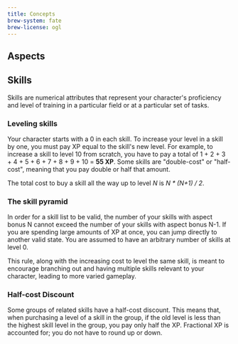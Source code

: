 ```yaml
---
title: Concepts
brew-system: fate
brew-license: ogl
---
```


## Aspects



## Skills

Skills are numerical attributes that represent your character's
proficiency and level of training in a particular field or at a
particular set of tasks.

### Leveling skills

Your character starts with a 0 in each skill. To increase your level in a
skill by one, you must pay XP equal to the skill's new level. For example,
to increase a skill to level 10 from scratch, you have to pay a total of
1 + 2 + 3 + 4 + 5 + 6 + 7 + 8 + 9 + 10 = **55 XP**. Some skills are "double-cost"
or "half-cost", meaning that you pay double or half that amount.

The total cost to buy a skill all the way up to level *N* is *N \* (N+1) / 2*.

### The skill pyramid

In order for a skill list to be valid, the number of your skills with aspect bonus N cannot
exceed the number of your skills with aspect bonus N-1. If you are spending large amounts
of XP at once, you can jump directly to another valid state. You are assumed to have
an arbitrary number of skills at level 0.

This rule, along with the increasing cost to level the same skill, is meant to encourage
branching out and having multiple skills relevant to your character, leading to more
varied gameplay.

### Half-cost Discount

Some groups of related skills have a half-cost discount. This means
that, when purchasing a level of a skill in the group, if the old level
is less than the highest skill level in the group, you pay only half the XP.
Fractional XP is accounted for; you do not have to round up or down.